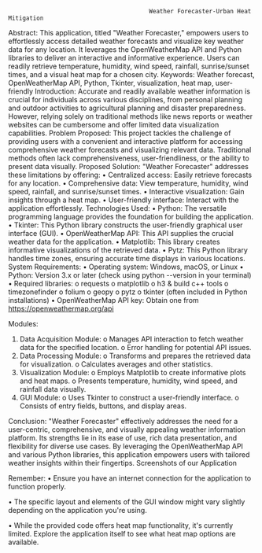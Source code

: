                                             Weather Forecaster-Urban Heat Mitigation 

Abstract:
This application, titled "Weather Forecaster," empowers users to effortlessly access detailed weather forecasts and visualize key weather data for any location. It leverages the OpenWeatherMap API and Python libraries to deliver an interactive and informative experience. Users can readily retrieve temperature, humidity, wind speed, rainfall, sunrise/sunset times, and a visual heat map for a chosen city.
Keywords: Weather forecast, OpenWeatherMap API, Python, Tkinter, visualization, heat map, user-friendly
Introduction:
Accurate and readily available weather information is crucial for individuals across various disciplines, from personal planning and outdoor activities to agricultural planning and disaster preparedness. However, relying solely on traditional methods like news reports or weather websites can be cumbersome and offer limited data visualization capabilities.
Problem Proposed: This project tackles the challenge of providing users with a convenient and interactive platform for accessing comprehensive weather forecasts and visualizing relevant data. Traditional methods often lack comprehensiveness, user-friendliness, or the ability to present data visually.
Proposed Solution:
"Weather Forecaster" addresses these limitations by offering:
•	Centralized access: Easily retrieve forecasts for any location.
•	Comprehensive data: View temperature, humidity, wind speed, rainfall, and sunrise/sunset times.
•	Interactive visualization: Gain insights through a heat map.
•	User-friendly interface: Interact with the application effortlessly.
Technologies Used:
•	Python: The versatile programming language provides the foundation for building the application.
•	Tkinter: This Python library constructs the user-friendly graphical user interface (GUI).
•	OpenWeatherMap API: This API supplies the crucial weather data for the application.
•	Matplotlib: This library creates informative visualizations of the retrieved data.
•	Pytz: This Python library handles time zones, ensuring accurate time displays in various locations.
System Requirements:
•	Operating system: Windows, macOS, or Linux
•	Python: Version 3.x or later (check using python --version in your terminal)
•	Required libraries: 
o	requests
o	matplotlib
o h3 & build c++ tools
o timezonefinder
o	folium
o	geopy
o	pytz
o	tkinter (often included in Python installations)
•	OpenWeatherMap API key: Obtain one from https://openweathermap.org/api


Modules:
1.	Data Acquisition Module: 
o	Manages API interaction to fetch weather data for the specified location.
o	Error handling for potential API issues.
2.	Data Processing Module: 
o	Transforms and prepares the retrieved data for visualization.
o	Calculates averages and other statistics.
3.	Visualization Module: 
o	Employs Matplotlib to create informative plots and heat maps.
o	Presents temperature, humidity, wind speed, and rainfall data visually.
4.	GUI Module: 
o	Uses Tkinter to construct a user-friendly interface.
o	Consists of entry fields, buttons, and display areas.

Conclusion:
"Weather Forecaster" effectively addresses the need for a user-centric, comprehensive, and visually appealing weather information platform. Its strengths lie in its ease of use, rich data presentation, and flexibility for diverse use cases. By leveraging the OpenWeatherMap API and various Python libraries, this application empowers users with tailored weather insights within their fingertips.
Screenshots of our Application

Remember:
•	Ensure you have an internet connection for the application to function properly.

•	The specific layout and elements of the GUI window might vary slightly depending on the application you're using.

•	While the provided code offers heat map functionality, it's currently limited. Explore the application itself to see what heat map options are available.


 


 

